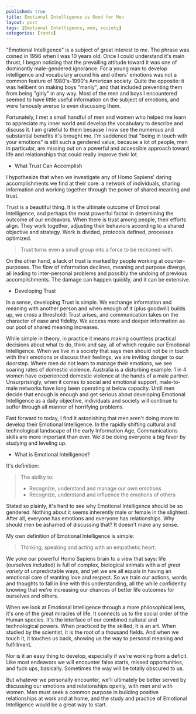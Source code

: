 ```yaml
---
published: true
title: Emotional Intelligence is Good for Men
layout: post
tags: [Emotional Intelligence, men, society]
categories: [rants]
---
```

"Emotional Intelligence" is a subject of great interest to me. The phrase was coined in 1996 when I was 10 years old. Once I could understand it's main thrust, I began noticing that the prevailing attitude toward it was one of dominantly male-gendered ignorance. For a young man to develop intelligence and vocabulary around his and others' emotions was not a common feature of 1980's-1990's American society. Quite the opposite: it was hellbent on making boys "manly", and that included preventing them from being "girly" in any way. Most of the men and boys I encountered seemed to have little useful information on the subject of emotions, and were famously averse to even discussing them.

Fortunately, I met a small handful of men and women who helped me learn to appreciate my inner world and develop the vocabulary to describe and discuss it. I am grateful to them because I now see the numerous and substantial benefits it's brought me. I'm saddened that "being in touch with your emotions" is still such a gendered value, because a lot of people, men in particular, are missing out on a powerful and accessible approach toward life and  relationships that could really improve their lot.

- What Trust Can Accomplish

I hypothesize that when we investigate any of Homo Sapiens'  daring accomplishments we find at their core: a network of individuals, sharing information and working together through the power of shared meaning and trust.

Trust is a beautiful thing. It is the ultimate outcome of Emotional Intelligence, and perhaps the most powerful factor in determining the outcome of our endeavors. When there is trust among people, their efforts align. They work together, adjusting their behaviors according to a shared objective and strategy. Work is divided, protocols defined, processes optimized.

> Trust turns even a small group into a force to be reckoned with.

On the other hand, a lack of trust is marked by people working at counter-purposes. The flow of information declines, meaning and purpose diverge, all leading to inter-personal problems and possibly the undoing of previous accomplishments. The damage can happen quickly, and it can be extensive.

- Developing Trust

In a sense, developing Trust is simple. We exchange information and meaning with another person and when enough of it (plus goodwill) builds up, we cross a threshold: Trust arises, and communication takes on the character of ease and fidelity. We access more and deeper information as our pool of shared meaning increases.

While simple in theory, in practice it means making countless practical decisions about what to do, think and say, all of which require our Emotional Intelligence. When we live in a society that says men should not be in touch with their emotions or discuss their feelings, we are inviting danger to our doorstep. Where men do not learn to manage their emotions, we see soaring rates of domestic violence. Australia is a disturbing example: 1 in 4 women have experienced domestic violence at the hands of a male partner. Unsurprisingly, when it comes to social and emotional support, male-to-male networks have long been operating at below capacity. Until men decide that enough is enough and get serious about developing Emotional Intelligence as a daily objective, individuals and society will continue to suffer through all manner of horrifying problems.

Fast forward to today, I find it astonishing that men aren't doing more to develop their Emotional Intelligence. In the rapidly shifting cultural and technological landscape of the early Information Age, Communications skills are more important than ever. We'd be doing everyone a big favor by studying and leveling up.

- What is Emotional Intelligence?

It's definition:

> The ability to:
>
> - Recognize, understand and manage our own emotions
> - Recognize, understand and influence the emotions of others

Stated so plainly, it's hard to see why Emotional Intelligence should be so gendered. Nothing about it seems inherently male or female in the slightest. After all, everyone has emotions and everyone has relationships. Why should men be ashamed of discussing that? It doesn't make any sense.

My own definition of Emotional Intelligence is simple:

> Thinking, speaking and acting with an empathetic heart.

We yoke our powerful Homo Sapiens brain to a view that says: life (ourselves included) is full of complex, biological animals with a of *great variety* of unpredictable ways, and yet we are all equals in having an emotional core of wanting love and respect. So we train our actions, words and thoughts to fall in line with this understanding, all the while confidently knowing that we're increasing our chances of better life outcomes for ourselves and others.

When we look at Emotional Intelligence through a more philosophical lens, it's one of the great miracles of life. It connects us to the social order of the Human species. It's the interface of our combined cultural and technological powers. When practiced by the skilled, it is an art. When studied by the scientist, it is the root of a thousand fields. And when we touch it, it touches us back, showing us the way to personal meaning and fulfillment.

Nor is it an easy thing to develop, especially if we're working from a deficit. Like most endeavors we will encounter false starts, missed opportunities, and fuck ups, basically. Sometimes the way will be totally obscured to us.

But whatever we personally encounter, we'll ultimately be better served by discussing our emotions and relationships openly, with men and with women. Men must seek a common purpose in building positive relationships at work and at home, and the study and practice of Emotional Intelligence would be a great way to start.
